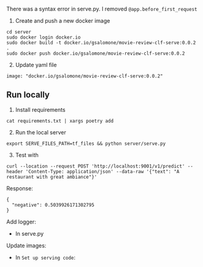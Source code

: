 There was a syntax error in serve.py. I removed `@app.before_first_request`

1. Create and push a new docker image
```
cd server
sudo docker login docker.io
sudo docker build -t docker.io/gsalomone/movie-review-clf-serve:0.0.2 .
sudo docker push docker.io/gsalomone/movie-review-clf-serve:0.0.2
```

2. Update yaml file
```
image: "docker.io/gsalomone/movie-review-clf-serve:0.0.2"
```

## Run locally
1. Install requirements
```
cat requirements.txt | xargs poetry add
```

2. Run the local server
```
export SERVE_FILES_PATH=tf_files && python server/serve.py 
```

3. Test with
```
curl --location --request POST 'http://localhost:9001/v1/predict' --header 'Content-Type: application/json' --data-raw '{"text": "A restaurant with great ambiance"}'
```

Response:
```
{
  "negative": 0.5039926171302795
}
```

Add logger:
- In serve.py

Update images:
- In `Set up serving code`: 